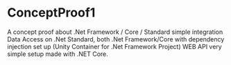 # ConceptProof1
A concept proof about .Net Framework / Core / Standard simple integration
Data Access on .Net Standard, both .Net Framework/Core with dependency injection set up (Unity Container for .Net Framework Project)
WEB API very simple setup made with .NET Core.
